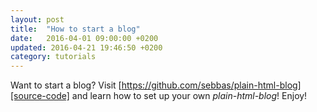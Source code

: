 ```yaml
---
layout: post
title:  "How to start a blog"
date:   2016-04-01 09:00:00 +0200
updated: 2016-04-21 19:46:50 +0200
category: tutorials
---
```


Want to start a blog? Visit [https://github.com/sebbas/plain-html-blog][source-code] and learn how to set up your own *plain-html-blog*! Enjoy!

[source-code]: https://github.com/sebbas/plain-html-blog
